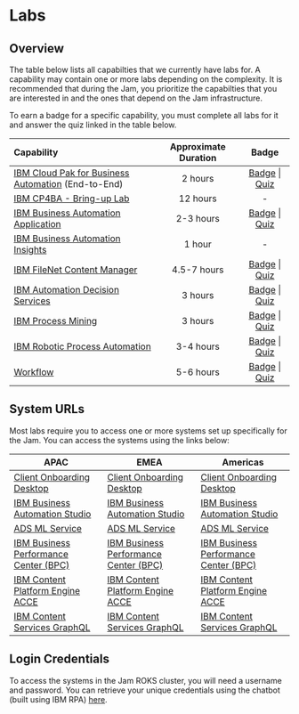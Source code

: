 # Labs

## Overview

The table below lists all capabilties that we currently have labs for. A capability may contain one or more labs depending on the complexity. It is recommended that during the Jam, you prioritize the capabilties that you are interested in and the ones that depend on the Jam infrastructure.

To earn a badge for a specific capability, you must complete all labs for it and answer the quiz linked in the table below.

| Capability                                                   | Approximate Duration |                            Badge                             |
| :----------------------------------------------------------- | :------------------: | :----------------------------------------------------------: |
| [IBM Cloud Pak for Business Automation](https://github.com/IBM/cp4ba-labs/tree/main/IBM%20Cloud%20Pak%20for%20Business%20Automation%20(End-to-End)) (End-to-End) |       2 hours        | [Badge](https://www.credly.com/org/ibm/badge/ibm-cloud-pak-for-business-automation-tech-jam) \| [Quiz](https://learn.ibm.com/course/view.php?id=9353) |
| [IBM CP4BA - Bring-up Lab](https://github.com/IBM/cp4ba-labs/tree/main/Bring-up) |      12 hours        | - |
| [IBM Business Automation Application](https://github.com/IBM/cp4ba-labs/tree/main/Business%20Automation%20Application) |      2-3 hours       | [Badge](https://www.credly.com/org/ibm/badge/ibm-business-automation-application-tech-jam) \| [Quiz](https://learn.ibm.com/course/view.php?id=9357) |
| [IBM Business Automation Insights](https://github.com/IBM/cp4ba-labs/tree/main/Business%20Automation%20Insights) |        1 hour        |                              -                               |
| [IBM FileNet Content Manager](https://github.com/IBM/cp4ba-labs/tree/main/Content) |      4.5-7 hours       | [Badge](https://www.credly.com/org/ibm/badge/ibm-filenet-content-manager-tech-jam) \| [Quiz](https://learn.ibm.com/course/view.php?id=9358) |
| [IBM Automation Decision Services](https://github.com/IBM/cp4ba-labs/tree/main/Decisions) |       3 hours        | [Badge](https://www.credly.com/org/ibm/badge/ibm-automation-decision-services-tech-jam) \| [Quiz](https://learn.ibm.com/course/view.php?id=9416) |
| [IBM Process Mining](https://github.com/IBM/cp4ba-labs/tree/main/Process%20Mining) |       3 hours        | [Badge](https://www.credly.com/org/ibm/badge/ibm-process-mining-tech-jam) \| [Quiz](https://learn.ibm.com/course/view.php?id=9355) |
| [IBM Robotic Process Automation](https://github.com/IBM/cp4ba-labs/tree/main/Robotic%20Process%20Automation) |      3-4 hours       | [Badge](https://www.credly.com/org/ibm/badge/ibm-robotic-process-automation-tech-jam) \| [Quiz](https://learn.ibm.com/course/view.php?id=9356) |
| [Workflow](https://github.com/IBM/cp4ba-labs/tree/main/Workflow) |      5-6 hours       | [Badge](https://www.credly.com/org/ibm/badge/ibm-business-automation-workflow-tech-jam) \| [Quiz](https://learn.ibm.com/course/view.php?id=9354) |

## System URLs

Most labs require you to access one or more systems set up specifically for the Jam. You can access the systems using the links below:

| APAC                                                         | EMEA                                                         | Americas                                                     |
| ------------------------------------------------------------ | ------------------------------------------------------------ | ------------------------------------------------------------ |
| [Client Onboarding Desktop](https://navigator-ibm-cp4ba.tech-jam-apac-464887bc828751e1b00625ca9211fbca-0000.che01.containers.appdomain.cloud/navigator?desktop=ClientOnboarding) | [Client Onboarding Desktop](https://navigator-ibm-cp4ba.tech-jam-emea2-464887bc828751e1b00625ca9211fbca-0000.eu-de.containers.appdomain.cloud/navigator?desktop=ClientOnboarding) | [Client Onboarding Desktop](https://navigator-ibm-cp4ba.tech-jam-americas-464887bc828751e1b00625ca9211fbca-0000.us-south.containers.appdomain.cloud/navigator/?desktop=ClientOnboarding) |
| [IBM Business Automation Studio](https://bas-ibm-cp4ba.tech-jam-apac-464887bc828751e1b00625ca9211fbca-0000.che01.containers.appdomain.cloud/BAStudio) | [IBM Business Automation Studio](https://bas-ibm-cp4ba.tech-jam-emea2-464887bc828751e1b00625ca9211fbca-0000.eu-de.containers.appdomain.cloud/BAStudio) | [IBM Business Automation Studio](https://bas-ibm-cp4ba.tech-jam-americas-464887bc828751e1b00625ca9211fbca-0000.us-south.containers.appdomain.cloud/BAStudio) |
| [ADS ML Service](http://ads-ml-service-service-ibm-ads-ml-service.tech-jam-apac-464887bc828751e1b00625ca9211fbca-0000.che01.containers.appdomain.cloud) | [ADS ML Service](http://ads-ml-service-service-ibm-ads-ml-service.tech-jam-emea2-464887bc828751e1b00625ca9211fbca-0000.eu-de.containers.appdomain.cloud) | [ADS ML Service](http://ads-ml-service-service-ibm-ads-ml-service.tech-jam-americas-464887bc828751e1b00625ca9211fbca-0000.us-south.containers.appdomain.cloud) |
| [IBM Business Performance Center (BPC)](https://bai-bpc-ibm-cp4ba.tech-jam-apac-464887bc828751e1b00625ca9211fbca-0000.che01.containers.appdomain.cloud) | [IBM Business Performance Center (BPC)](https://bai-bpc-ibm-cp4ba.tech-jam-emea2-464887bc828751e1b00625ca9211fbca-0000.eu-de.containers.appdomain.cloud/) | [IBM Business Performance Center (BPC)](https://bai-bpc-ibm-cp4ba.tech-jam-americas-464887bc828751e1b00625ca9211fbca-0000.us-south.containers.appdomain.cloud/) |
| [IBM Content Platform Engine ACCE](https://cpe-ibm-cp4ba.tech-jam-apac-464887bc828751e1b00625ca9211fbca-0000.che01.containers.appdomain.cloud/acce) | [IBM Content Platform Engine ACCE](https://cpe-ibm-cp4ba.tech-jam-emea2-464887bc828751e1b00625ca9211fbca-0000.eu-de.containers.appdomain.cloud/acce) | [IBM Content Platform Engine ACCE](https://cpe-ibm-cp4ba.tech-jam-americas-464887bc828751e1b00625ca9211fbca-0000.us-south.containers.appdomain.cloud/acce) |
| [IBM Content Services GraphQL](https://graphql-ibm-cp4ba.tech-jam-apac-464887bc828751e1b00625ca9211fbca-0000.che01.containers.appdomain.cloud/content-services-graphql) | [IBM Content Services GraphQL](https://graphql-ibm-cp4ba.tech-jam-emea2-464887bc828751e1b00625ca9211fbca-0000.eu-de.containers.appdomain.cloud/content-services-graphql) | [IBM Content Services GraphQL](https://graphql-ibm-cp4ba.tech-jam-americas-464887bc828751e1b00625ca9211fbca-0000.us-south.containers.appdomain.cloud/content-services-graphql) |

## Login Credentials

To access the systems in the Jam ROKS cluster, you will need a username and password. You can retrieve your unique credentials using the chatbot (built using IBM RPA) [here](http://159.122.122.170/UserManagement/).
